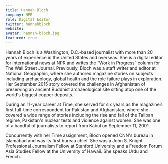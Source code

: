 ```yaml
---
title: Hannah Bloch
company: NPR
role: Digital Editor
twitter: hannahbloch
website: 
avatar: hannah-bloch.jpg
featured: true
---
```

Hannah Bloch is a Washington, D.C.-based journalist with more than 20 years of experience in the United States and overseas. She is a digital editor for international news at NPR and writes the “Work in Progress” column for The Wall Street Journal. Previously, Bloch was a staff writer and editor at National Geographic, where she authored magazine stories on subjects including archaeology, global health and the role failure plays in exploration. Her September 2015 story covered the challenges in Afghanistan of preserving an ancient Buddhist archaeological site sitting atop one of the world's biggest copper deposits. 

During an 11-year career at Time, she served for six years as the magazine’s first full-time correspondent for Pakistan and Afghanistan, where she covered a wide range of stories including the rise and fall of the Taliban regime, Pakistan's nuclear tests and violence against women. She was one of a handful of journalists to report from Kabul on September 11, 2001. 

Concurrently with her Time assignment, Bloch opened CNN's bureau in Islamabad and was its first bureau chief. She was a John S. Knight Professional Journalism Fellow at Stanford University and a Freedom Forum Asia Studies Fellow at the University of Hawaii. She speaks Urdu and French.

